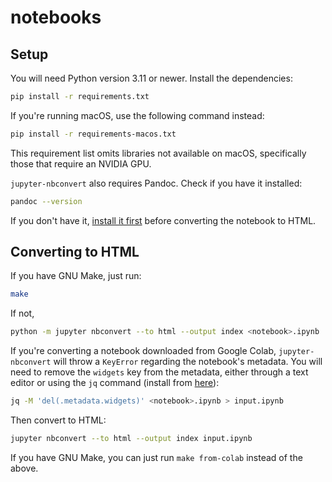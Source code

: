 # notebooks

## Setup

You will need Python version 3.11 or newer. Install the dependencies:

```bash
pip install -r requirements.txt
```

If you're running macOS, use the following command instead:

```bash
pip install -r requirements-macos.txt
```

This requirement list omits libraries not available on macOS, specifically those that require an NVIDIA GPU.

`jupyter-nbconvert` also requires Pandoc. Check if you have it installed:

```bash
pandoc --version
```

If you don't have it, [install it first](https://pandoc.org/installing.html) before converting the notebook to HTML.

## Converting to HTML

If you have GNU Make, just run:

```bash
make
```

If not,

```bash
python -m jupyter nbconvert --to html --output index <notebook>.ipynb
```

If you're converting a notebook downloaded from Google Colab, `jupyter-nbconvert` will throw a `KeyError` regarding the notebook's metadata. You will need to remove the `widgets` key from the metadata, either through a text editor or using the `jq` command (install from [here](https://stedolan.github.io/jq/download/)):

```bash
jq -M 'del(.metadata.widgets)' <notebook>.ipynb > input.ipynb
```

Then convert to HTML:

```bash
jupyter nbconvert --to html --output index input.ipynb
```

If you have GNU Make, you can just run `make from-colab` instead of the above.
